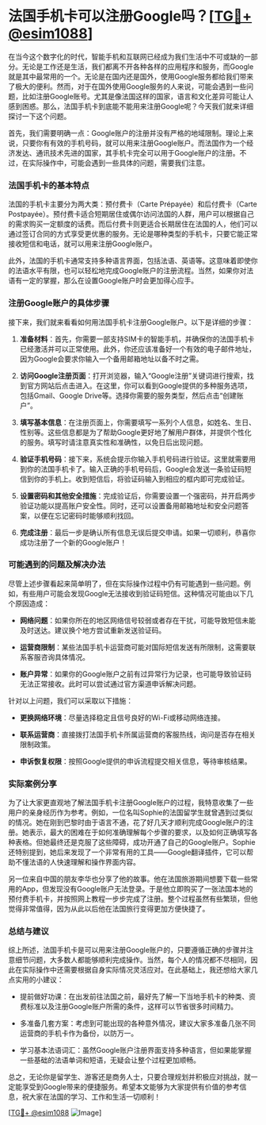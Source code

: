 # 法国手机卡可以注册Google吗？[[TG💪+ @esim1088](https://t.me/s/esim1088)]

在当今这个数字化的时代，智能手机和互联网已经成为我们生活中不可或缺的一部分。无论是工作还是生活，我们都离不开各种各样的应用程序和服务，而Google就是其中最常用的一个。无论是在国内还是国外，使用Google服务都给我们带来了极大的便利。然而，对于在国外使用Google服务的人来说，可能会遇到一些问题，比如注册Google账号。尤其是像法国这样的国家，语言和文化差异可能让人感到困惑。那么，法国手机卡到底能不能用来注册Google呢？今天我们就来详细探讨一下这个问题。

首先，我们需要明确一点：Google账户的注册并没有严格的地域限制。理论上来说，只要你有有效的手机号码，就可以用来注册Google账户。而法国作为一个经济发达、通讯技术先进的国家，其手机卡完全可以用于Google账户的注册。不过，在实际操作中，可能会遇到一些具体的问题，需要我们注意。

### 法国手机卡的基本特点

法国的手机卡主要分为两大类：预付费卡（Carte Prépayée）和后付费卡（Carte Postpayée）。预付费卡适合短期居住或偶尔访问法国的人群，用户可以根据自己的需求购买一定额度的话费。而后付费卡则更适合长期居住在法国的人，他们可以通过签订合同的方式享受更优惠的服务。无论是哪种类型的手机卡，只要它能正常接收短信和电话，就可以用来注册Google账户。

此外，法国的手机卡通常支持多种语言界面，包括法语、英语等。这意味着即使你的法语水平有限，也可以轻松地完成Google账户的注册流程。当然，如果你对法语有一定的掌握，那么在设置Google账户时会更加得心应手。

### 注册Google账户的具体步骤

接下来，我们就来看看如何用法国手机卡注册Google账户。以下是详细的步骤：

1. **准备材料**：首先，你需要一部支持SIM卡的智能手机，并确保你的法国手机卡已经激活并可以正常使用。此外，你还应该准备好一个有效的电子邮件地址，因为Google会要求你输入一个备用邮箱地址以备不时之需。

2. **访问Google注册页面**：打开浏览器，输入“Google注册”关键词进行搜索，找到官方网站后点击进入。在这里，你可以看到Google提供的多种服务选项，包括Gmail、Google Drive等。选择你需要的服务类型，然后点击“创建账户”。

3. **填写基本信息**：在注册页面上，你需要填写一系列个人信息，如姓名、生日、性别等。这些信息都是为了帮助Google更好地了解用户群体，并提供个性化的服务。填写时请注意真实性和准确性，以免日后出现问题。

4. **验证手机号码**：接下来，系统会提示你输入手机号码进行验证。这里就需要用到你的法国手机卡了。输入正确的手机号码后，Google会发送一条验证码短信到你的手机上。收到短信后，将验证码输入到相应的框内即可完成验证。

5. **设置密码和其他安全措施**：完成验证后，你需要设置一个强密码，并开启两步验证功能以提高账户安全性。同时，还可以设置备用邮箱地址和安全问题答案，以便在忘记密码时能够顺利找回。

6. **完成注册**：最后一步是确认所有信息无误后提交申请。如果一切顺利，恭喜你成功注册了一个新的Google账户！

### 可能遇到的问题及解决办法

尽管上述步骤看起来简单明了，但在实际操作过程中仍有可能遇到一些问题。例如，有些用户可能会发现Google无法接收到验证码短信。这种情况可能由以下几个原因造成：

- **网络问题**：如果你所在的地区网络信号较弱或者存在干扰，可能导致短信未能及时送达。建议换个地方尝试重新发送验证码。
  
- **运营商限制**：某些法国手机卡运营商可能对国际短信发送有所限制，这需要联系客服咨询具体情况。

- **账户异常**：如果你的Google账户之前有过异常行为记录，也可能导致验证码无法正常接收。此时可以尝试通过官方渠道申诉解决问题。

针对以上问题，我们可以采取以下措施：

- **更换网络环境**：尽量选择稳定且信号良好的Wi-Fi或移动网络连接。
  
- **联系运营商**：直接拨打法国手机卡所属运营商的客服热线，询问是否存在相关限制政策。
  
- **申诉恢复权限**：按照Google提供的申诉流程提交相关信息，等待审核结果。

### 实际案例分享

为了让大家更直观地了解法国手机卡注册Google账户的过程，我特意收集了一些用户的亲身经历作为参考。例如，一位名叫Sophie的法国留学生就曾遇到过类似的情况。她在刚到巴黎时由于语言不通，花了好几天才顺利完成Google账户的注册。她表示，最大的困难在于如何准确理解每个步骤的要求，以及如何正确填写各种表格。但她最终还是克服了这些障碍，成功开通了自己的Google账户。Sophie还特别提到，她后来发现了一个非常有用的工具——Google翻译插件，它可以帮助不懂法语的人快速理解和操作界面内容。

另一位来自中国的朋友李华也分享了他的故事。他在法国旅游期间想要下载一些常用的App，但发现没有Google账户无法登录。于是他立即购买了一张法国本地的预付费手机卡，并按照网上教程一步步完成了注册。整个过程虽然有些繁琐，但他觉得非常值得，因为从此以后他在法国旅行变得更加方便快捷了。

### 总结与建议

综上所述，法国手机卡是可以用来注册Google账户的，只要遵循正确的步骤并注意细节问题，大多数人都能够顺利完成操作。当然，每个人的情况都不尽相同，因此在实际操作中还需要根据自身实际情况灵活应对。在此基础上，我还想给大家几点实用的小建议：

- 提前做好功课：在出发前往法国之前，最好先了解一下当地手机卡的种类、资费标准以及注册Google账户所需的条件，这样可以节省很多时间精力。
  
- 多准备几套方案：考虑到可能出现的各种意外情况，建议大家多准备几张不同运营商的手机卡作为备份，以防万一。
  
- 学习基本法语词汇：虽然Google账户注册界面支持多种语言，但如果能掌握一些基础的法语单词和短语，无疑会让整个过程更加顺畅。

总之，无论你是留学生、游客还是商务人士，只要合理规划并积极应对挑战，就一定能享受到Google带来的便捷服务。希望本文能够为大家提供有价值的参考信息，祝大家在法国的学习、工作和生活一切顺利！

[[TG💪+ @esim1088](https://t.me/s/esim1088) ![Image](https://i.postimg.cc/4NQfJmqS/Snipaste-2025-05-13-00-14-12.png)]